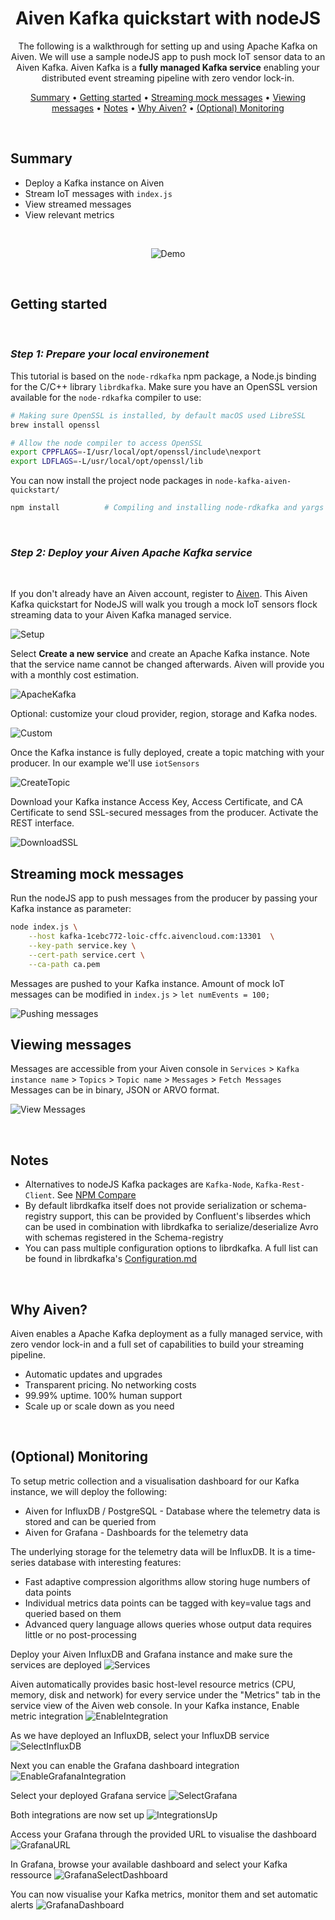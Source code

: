 
<div align="center">

# Aiven Kafka quickstart with nodeJS

The following is a walkthrough for setting up and using Apache Kafka on Aiven. We will use a sample nodeJS app to push mock IoT sensor data to an Aiven Kafka. Aiven Kafka is a **fully managed Kafka service** enabling your distributed event streaming pipeline with zero vendor lock-in.

[Summary](#summary) •
[Getting started](#getting-started) •
[Streaming mock messages](#streaming-mock-messages) •
[Viewing messages](#viewing-messages) •
[Notes](#notes) •
[Why Aiven?](#why-aiven) •
[(Optional) Monitoring](#optional-monitoring)

</div>

<br>

## Summary

- Deploy a Kafka instance on Aiven
- Stream IoT messages with `index.js`
- View streamed messages
- View relevant metrics

<br>

<div align="center">

![Demo](public/cli.gif)
</div>

<br>

## Getting started
<br>

### *Step 1: Prepare your local environement*

This tutorial is based on the `node-rdkafka` npm package, a Node.js binding for the C/C++ library `librdkafka`. 
Make sure you have an OpenSSL version available for the `node-rdkafka` compiler to use:

```sh
# Making sure OpenSSL is installed, by default macOS used LibreSSL
brew install openssl

# Allow the node compiler to access OpenSSL
export CPPFLAGS=-I/usr/local/opt/openssl/include\nexport
export LDFLAGS=-L/usr/local/opt/openssl/lib
```

You can now install the project node packages in `node-kafka-aiven-quickstart/`
```sh
npm install          # Compiling and installing node-rdkafka and yargs
```

<br>

### *Step 2: Deploy your Aiven Apache Kafka service*
<br>

If you don't already have an Aiven account, register to [Aiven](https://console.aiven.io/signup.html). This Aiven Kafka quickstart for NodeJS will walk you trough a mock IoT sensors flock streaming data to your Aiven Kafka managed service.

![Setup](public/screen_2022-04-23_at_14.29.40.png)

Select **Create a new service** and create an Apache Kafka instance. Note that the service name cannot be changed afterwards. Aiven will provide you with a monthly cost estimation.

![ApacheKafka](public/screen_2022-04-23_at_14.29.57.png)

Optional: customize your cloud provider, region, storage and Kafka nodes.

![Custom](public/screen_2022-04-23_at_14.32.16.png)

Once the Kafka instance is fully deployed, create a topic matching with your producer. In our example we'll use `iotSensors`

![CreateTopic](public/screen_2022-04-23_at_14.39.41.png)

Download your Kafka instance Access Key, Access Certificate, and CA Certificate to send SSL-secured messages from the producer. Activate the REST interface.

![DownloadSSL](public/screen_2022-04-23_at_14.36.32.png)




## Streaming mock messages

Run the nodeJS app to push messages from the producer by passing your Kafka instance as parameter:
<br>

```sh
node index.js \
    --host kafka-1cebc772-loic-cffc.aivencloud.com:13301  \
    --key-path service.key \
    --cert-path service.cert \
    --ca-path ca.pem
```

Messages are pushed to your Kafka instance. Amount of mock IoT messages can be modified in `index.js` > `let numEvents = 100;`

![Pushing messages](public/screen_2022-04-23_at_14.57.07.png)

## Viewing messages

Messages are accessible from your Aiven console in `Services` > `Kafka instance name` > `Topics` > `Topic name` > `Messages` > `Fetch Messages`
Messages can be in binary, JSON or ARVO format.

![View Messages](public/screen_2022-04-24_at_20.53.52.png)


<br>

## Notes

- Alternatives to nodeJS Kafka packages are `Kafka-Node`, `Kafka-Rest-Client`. See [NPM Compare](https://npmcompare.com/compare/kafka-node,kafka-rest-client,node-rdkafka)
- By default librdkafka itself does not provide serialization or schema-registry support, this can be provided by Confluent's libserdes which can be used in combination with librdkafka to serialize/deserialize Avro with schemas registered in the Schema-registry
- You can pass multiple configuration options to librdkafka. A full list can be found in librdkafka's [Configuration.md](https://github.com/edenhill/librdkafka/blob/v1.7.0/CONFIGURATION.md)


<br>

## Why Aiven?

Aiven enables a Apache Kafka deployment as a fully managed service, with zero vendor lock-in and a full set of capabilities to build your streaming pipeline.

+ Automatic updates and upgrades
+ Transparent pricing. No networking costs
+ 99.99% uptime. 100% human support
+ Scale up or scale down as you need

<br>

## (Optional) Monitoring

To setup metric collection and a visualisation dashboard for our Kafka instance, we will deploy the following:
- Aiven for InfluxDB / PostgreSQL - Database where the telemetry data is stored and can be queried from
- Aiven for Grafana - Dashboards for the telemetry data

The underlying storage for the telemetry data will be InfluxDB. It is a time-series database with interesting features:
- Fast adaptive compression algorithms allow storing huge numbers of data points
- Individual metrics data points can be tagged with key=value tags and queried based on them
- Advanced query language allows queries whose output data requires little or no post-processing

Deploy your Aiven InfluxDB and Grafana instance and make sure the services are deployed
![Services](public/screen_2022-04-23_at_14.32.50.png)

Aiven automatically provides basic host-level resource metrics (CPU, memory, disk and network) for every service under the "Metrics" tab in the service view of the Aiven web console. In your Kafka instance, Enable metric integration
![EnableIntegration](public/screen_2022-04-23_at_14.37.14.png)

As we have deployed an InfluxDB, select your InfluxDB service
![SelectInfluxDB](public/screen_2022-04-23_at_14.37.20.png)

Next you can enable the Grafana dashboard integration
![EnableGrafanaIntegration](public/screen_2022-04-23_at_14.37.36.png)

Select your deployed Grafana service
![SelectGrafana](public/screen_2022-04-23_at_14.37.41.png)

Both integrations are now set up
![IntegrationsUp](public/screen_2022-04-23_at_14.37.51.png)

Access your Grafana through the provided URL to visualise the dashboard
![GrafanaURL](public/screen_2022-04-23_at_14.38.20.png)

In Grafana, browse your available dashboard and select your Kafka ressource
![GrafanaSelectDashboard](public/screen_2022-04-23_at_14.57.57.png)

You can now visualise your Kafka metrics, monitor them and set automatic alerts
![GrafanaDashboard](public/screen_2022-04-23_at_15.04.39.png)
